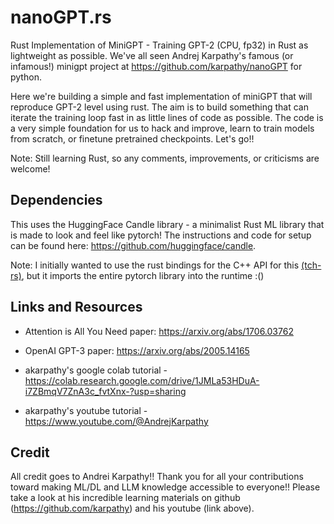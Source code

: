# nanoGPT.rs
Rust Implementation of MiniGPT - Training GPT-2 (CPU, fp32) in Rust as lightweight as possible.  We've all seen Andrej Karpathy's famous (or infamous!) minigpt project at https://github.com/karpathy/nanoGPT for python.

Here we're building a simple and fast implementation of miniGPT that will reproduce GPT-2 level using rust.  The aim is to build something that can iterate the training loop fast in as little lines of code as possible.  The code is a very simple foundation for us to hack and improve, learn to train models from scratch, or finetune pretrained checkpoints. 
 Let's go!!

Note: Still learning Rust, so any comments, improvements, or criticisms are welcome!

## Dependencies
This uses the HuggingFace Candle library - a minimalist Rust ML library that is made to look and feel like pytorch!  The instructions and code for setup can be found here: https://github.com/huggingface/candle. 

Note: I initially wanted to use the rust bindings for the C++ API for this [(tch-rs)](https://github.com/LaurentMazare/tch-rs), but it imports the entire pytorch library into the runtime :()


## Links and Resources
- Attention is All You Need paper: https://arxiv.org/abs/1706.03762
- OpenAI GPT-3 paper: https://arxiv.org/abs/2005.14165 

- akarpathy's google colab tutorial - https://colab.research.google.com/drive/1JMLa53HDuA-i7ZBmqV7ZnA3c_fvtXnx-?usp=sharing

- akarpathy's youtube tutorial - https://www.youtube.com/@AndrejKarpathy

## Credit
All credit goes to Andrei Karpathy!!  Thank you for all your contributions toward making ML/DL and LLM knowledge accessible to everyone!!  Please take a look at his incredible learning materials on github (https://github.com/karpathy) and his youtube (link above).

